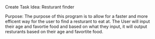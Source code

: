 Create Task Idea: Resturant finder

Purpose: The purpose of this program is to allow for a faster and more efficent way for the user to find a resturant to eat at. The User will input their age and favortie food and based on what they input, it will output resturants based on their age and favortite food. 


